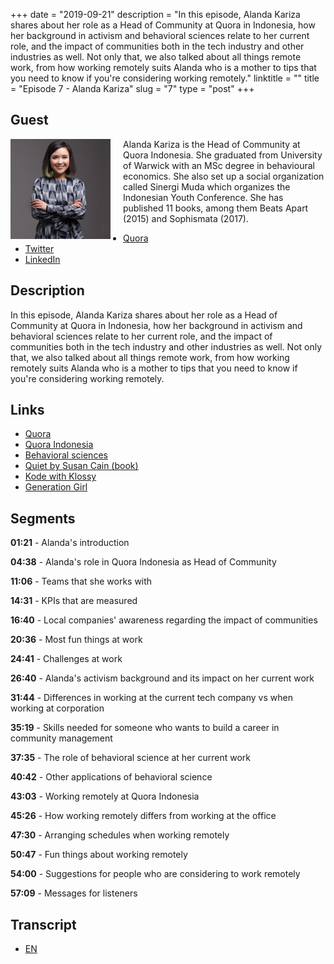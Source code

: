 +++
date = "2019-09-21"
description = "In this episode, Alanda Kariza shares about her role as a Head of Community at Quora in Indonesia, how her background in activism and behavioral sciences relate to her current role, and the impact of communities both in the tech industry and other industries as well. Not only that, we also talked about all things remote work, from how working remotely suits Alanda who is a mother to tips that you need to know if you're considering working remotely."
linktitle = ""
title = "Episode 7 - Alanda Kariza"
slug = "7"
type = "post"
+++

## Guest
<img style="float: left; width: 160px; margin-right: 20px;" src="/img/ep7.jpg">

Alanda Kariza is the Head of Community at Quora Indonesia. She graduated from University of Warwick with an MSc degree in behavioural economics. She also set up a social organization called Sinergi Muda which organizes the Indonesian Youth Conference. She has published 11 books, among them Beats Apart (2015) and Sophismata (2017).

- [Quora](https://id.quora.com/profile/Alanda-Kariza)
- [Twitter](https://twitter.com/alandakariza)
- [LinkedIn](https://www.linkedin.com/in/alandakariza/)

## Description
In this episode, Alanda Kariza shares about her role as a Head of Community at Quora in Indonesia, how her background in activism and behavioral sciences relate to her current role, and the impact of communities both in the tech industry and other industries as well. Not only that, we also talked about all things remote work, from how working remotely suits Alanda who is a mother to tips that you need to know if you're considering working remotely.

<div class="audioplayer">
    <audio>
        <source src="https://d3ctxlq1ktw2nl.cloudfront.net/staging/2019-8-22/24544128-44100-2-06ffdebe4afc9.m4a" type="audio/mp4" rel="preload" as="audio">
    </audio>
</div>

## Links
- [Quora](https://www.quora.com/)
- [Quora Indonesia](http://id.quora.com)
- [Behavioral sciences](https://en.wikipedia.org/wiki/Behavioural_sciences)
- [Quiet by Susan Cain (book)](https://www.amazon.com/Quiet-Power-Introverts-World-Talking/dp/0307352153)
- [Kode with Klossy](https://www.kodewithklossy.com)
- [Generation Girl](https://www.generationgirl.org)

## Segments
**01:21** - Alanda's introduction

**04:38** - Alanda's role in Quora Indonesia as Head of Community

**11:06** - Teams that she works with

**14:31** - KPIs that are measured

**16:40** - Local companies' awareness regarding the impact of communities

**20:36** - Most fun things at work

**24:41** - Challenges at work

**26:40** - Alanda's activism background and its impact on her current work

**31:44** - Differences in working at the current tech company vs when working at corporation

**35:19** - Skills needed for someone who wants to build a career in community management

**37:35** - The role of behavioral science at her current work

**40:42** - Other applications of behavioral science

**43:03** - Working remotely at Quora Indonesia

**45:26** - How working remotely differs from working at the office

**47:30** - Arranging schedules when working remotely

**50:47** - Fun things about working remotely

**54:00** - Suggestions for people who are considering to work remotely

**57:09** - Messages for listeners

## Transcript
- [EN](transcript)